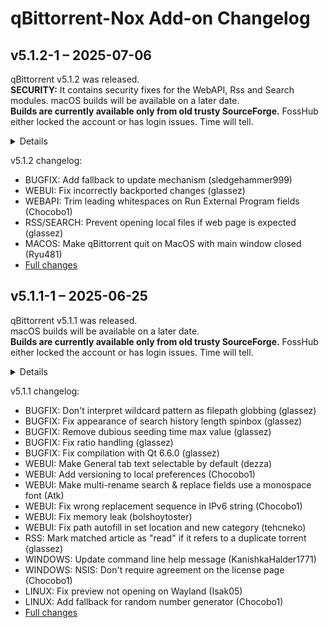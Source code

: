 # qBittorrent-Nox Add-on Changelog

## v5.1.2-1 – 2025-07-06

<p>qBittorrent v5.1.2 was released.<br />
<strong>SECURITY:</strong> It contains security fixes for the WebAPI, Rss and Search modules.
macOS builds will be available on a later date.<br />
<strong>Builds are currently available only from old trusty SourceForge.</strong> FossHub either locked the account or has login issues. Time will tell.</p>
<details>
Library versions
<table>
  <thead>
    <tr>
      <th scope="col">Library</th>
      <th scope="col">Version</th>
    </tr>
  </thead>
  <tbody>
    <tr>
      <td>libtorrent</td>
      <td>1.2.20+git3ae563b043 / 2.0.11+git122c6edb33</td>
    </tr>
    <tr>
      <td>Qt</td>
      <td>6.9.1</td>
    </tr>
    <tr>
      <td>Boost</td>
      <td>1.86 / 1.88</td>
    </tr>
  </tbody>
</table>
</details>
<p>v5.1.2 changelog:</p>
<ul>
<li>BUGFIX: Add fallback to update mechanism (sledgehammer999)</li>
<li>WEBUI: Fix incorrectly backported changes (glassez)</li>
<li>WEBAPI: Trim leading whitespaces on Run External Program fields (Chocobo1)</li>
<li>RSS/SEARCH: Prevent opening local files if web page is expected (glassez)</li>
<li>MACOS: Make qBittorrent quit on MacOS with main window closed (Ryu481)</li>
<li><a href="https://github.com/qbittorrent/qBittorrent/compare/release-5.1.1...release-5.1.2">Full changes</a></li>
</ul>

## v5.1.1-1 – 2025-06-25

<p>qBittorrent v5.1.1 was released.<br />
macOS builds will be available on a later date.<br />
<strong>Builds are currently available only from old trusty SourceForge.</strong> FossHub either locked the account or has login issues. Time will tell.</p>
<details>
Library versions
<table>
  <thead>
    <tr>
      <th scope="col">Library</th>
      <th scope="col">Version</th>
    </tr>
  </thead>
  <tbody>
    <tr>
      <td>libtorrent</td>
      <td>1.2.20+git9ab80b8724 / 2.0.11+git2e16847613</td>
    </tr>
    <tr>
      <td>Qt</td>
      <td>6.9.1</td>
    </tr>
    <tr>
      <td>Boost</td>
      <td>1.86 / 1.88</td>
    </tr>
  </tbody>
</table>
</details>
<p>v5.1.1 changelog:</p>
<ul>
<li>BUGFIX: Don't interpret wildcard pattern as filepath globbing (glassez)</li>
<li>BUGFIX: Fix appearance of search history length spinbox (glassez)</li>
<li>BUGFIX: Remove dubious seeding time max value (glassez)</li>
<li>BUGFIX: Fix ratio handling (glassez)</li>
<li>BUGFIX: Fix compilation with Qt 6.6.0 (glassez)</li>
<li>WEBUI: Make General tab text selectable by default (dezza)</li>
<li>WEBUI: Add versioning to local preferences (Chocobo1)</li>
<li>WEBUI: Make multi-rename search & replace fields use a monospace font (Atk)</li>
<li>WEBUI: Fix wrong replacement sequence in IPv6 string (Chocobo1)</li>
<li>WEBUI: Fix memory leak (bolshoytoster)</li>
<li>WEBUI: Fix path autofill in set location and new category (tehcneko)</li>
<li>RSS: Mark matched article as "read" if it refers to a duplicate torrent (glassez)</li>
<li>WINDOWS: Update command line help message (KanishkaHalder1771)</li>
<li>WINDOWS: NSIS: Don't require agreement on the license page (Chocobo1)</li>
<li>LINUX: Fix preview not opening on Wayland (Isak05)</li>
<li>LINUX: Add fallback for random number generator (Chocobo1)</li>
<li><a href="https://github.com/qbittorrent/qBittorrent/compare/release-5.1.0...release-5.1.1">Full changes</a></li>
</ul>


